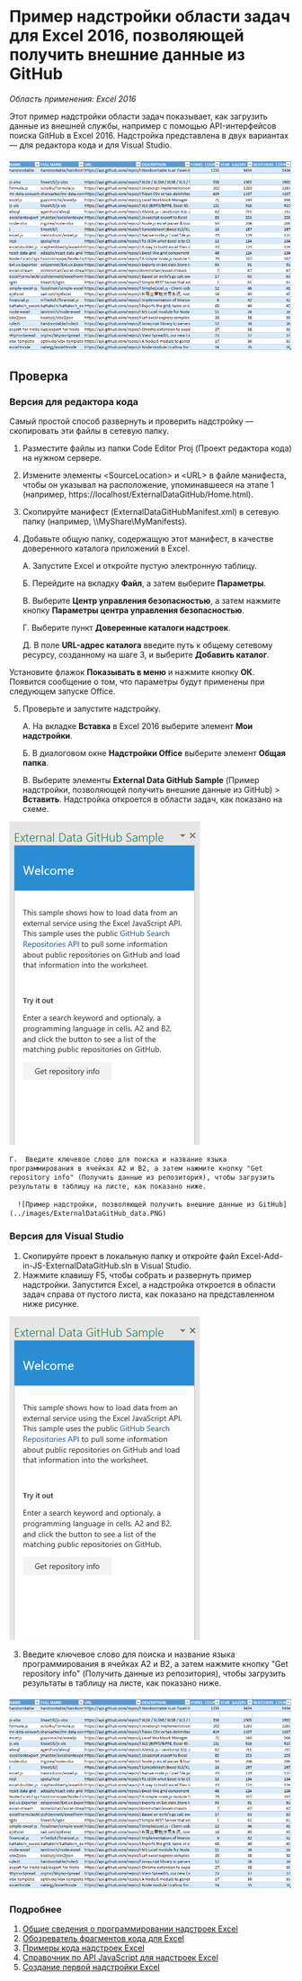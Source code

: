 # <a name="external-data-from-github-task-pane-add-in-sample-for-excel-2016"></a>Пример надстройки области задач для Excel 2016, позволяющей получить внешние данные из GitHub

_Область применения: Excel 2016_

Этот пример надстройки области задач показывает, как загрузить данные из внешней службы, например с помощью API-интерфейсов поиска GitHub в Excel 2016. Надстройка представлена в двух вариантах — для редактора кода и для Visual Studio.

![Пример надстройки, позволяющей получить внешние данные из GitHub](../images/ExternalDataGitHub_data.PNG)

## <a name="try-it-out"></a>Проверка
### <a name="code-editor-version"></a>Версия для редактора кода

Самый простой способ развернуть и проверить надстройку — скопировать эти файлы в сетевую папку.

1.  Разместите файлы из папки Code Editor Proj (Проект редактора кода) на нужном сервере.
2.  Измените элементы \<SourceLocation\> и \<URL\> в файле манифеста, чтобы он указывал на расположение, упоминавшееся на этапе 1 (например, https://localhost/ExternalDataGitHub/Home.html).
3.  Скопируйте манифест (ExternalDataGitHubManifest.xml) в сетевую папку (например, \\\MyShare\MyManifests).
4.  Добавьте общую папку, содержащую этот манифест, в качестве доверенного каталога приложений в Excel.

    А.  Запустите Excel и откройте пустую электронную таблицу.

    Б.  Перейдите на вкладку **Файл**, а затем выберите **Параметры**.

    В.  Выберите **Центр управления безопасностью**, а затем нажмите кнопку **Параметры центра управления безопасностью**.

    Г.  Выберите пункт **Доверенные каталоги надстроек**.

    Д.  В поле **URL-адрес каталога** введите путь к общему сетевому ресурсу, созданному на шаге 3, и выберите **Добавить каталог**.

   Установите флажок **Показывать в меню** и нажмите кнопку **ОК**. Появится сообщение о том, что параметры будут применены при следующем запуске Office.

5.  Проверьте и запустите надстройку.

    А.  На вкладке **Вставка** в Excel 2016 выберите элемент **Мои надстройки**.

    Б.  В диалоговом окне **Надстройки Office** выберите элемент **Общая папка**.

    В.  Выберите элементы **External Data GitHub Sample** (Пример надстройки, позволяющей получить внешние данные из GitHub) > **Вставить**. Надстройка откроется в области задач, как показано на схеме.

   ![Пример надстройки, позволяющей получить внешние данные из GitHub](../images/ExternalDataGitHub_taskpane.PNG)

    Г.  Введите ключевое слово для поиска и название языка программирования в ячейках A2 и B2, а затем нажмите кнопку "Get repository info" (Получить данные из репозитория), чтобы загрузить результаты в таблицу на листе, как показано ниже.

      ![Пример надстройки, позволяющей получить внешние данные из GitHub](../images/ExternalDataGitHub_data.PNG)

### <a name="visual-studio-version"></a>Версия для Visual Studio
1.  Скопируйте проект в локальную папку и откройте файл Excel-Add-in-JS-ExternalDataGitHub.sln в Visual Studio.
2.  Нажмите клавишу F5, чтобы собрать и развернуть пример надстройки. Запустится Excel, а надстройка откроется в области задач справа от пустого листа, как показано на представленном ниже рисунке.

  ![Пример надстройки, позволяющей получить внешние данные из GitHub](../images/ExternalDataGitHub_taskpane.PNG)

3.  Введите ключевое слово для поиска и название языка программирования в ячейках A2 и B2, а затем нажмите кнопку "Get repository info" (Получить данные из репозитория), чтобы загрузить результаты в таблицу на листе, как показано ниже.

  ![Пример надстройки, позволяющей получить внешние данные из GitHub](../images/ExternalDataGitHub_data.PNG)


### <a name="learn-more"></a>Подробнее

1.  [Общие сведения о программировании надстроек Excel](https://github.com/OfficeDev/office-js-docs/blob/master/excel/excel-add-ins-programming-overview.md)
2.  [Обозреватель фрагментов кода для Excel](http://officesnippetexplorer.azurewebsites.net/#/snippets/excel)
3.  [Примеры кода надстроек Excel](https://github.com/OfficeDev/office-js-docs/blob/master/excel/excel-add-ins-code-samples.md)
4.  [Справочник по API JavaScript для надстроек Excel](https://github.com/OfficeDev/office-js-docs/blob/master/excel/excel-add-ins-javascript-reference.md)
5.  [Создание первой надстройки Excel](https://github.com/OfficeDev/office-js-docs/blob/master/excel/build-your-first-excel-add-in.md)